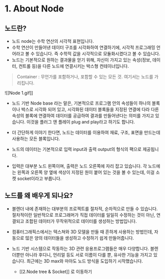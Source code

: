 # 1. About Node 

## 노드란? 
-   노드 node는 수학 연산의 시각적 표현입니다. 
-   수학 연산이 만들어낸 데이터 구조를 시각화하여 연결하기에, 시각적 프로그래밍 언어라고 볼 수 있습니다. 즉 수학적 값을 시각적으로 모듈화시켰다고 볼 수 있습니다. 
-   노드는 기본적으로 원하는 결과물을 얻기 위해, 자신이 가지고 있는 속성(정보, 데이터, 컨트롤 등)을 다른 노드에 연결시키는 박스형 컨테이너입니다. 
>  Container : 무언가를 포함하거나, 포함할 수 있는 모든 것. 여기서는 노드를 가리킵니다. 

![[Node 1.gif]]
-   노드 기반 Node base 라는 말은, 기본적으로 프로그램 안의 속성들이 하나의 블록이나 박스로 시각화 되어 있고, 시각화된 데이터 블록들을 지정된 연결에 다라 다른 속성의 블록에 연결하여 데이터를 공급하여 결과를 만들어낸다는 의미를 가지고 있습니다. 이것을 플러그 앤 플레이 plug and play라고 하기도 합니다. 
- 더 간단하게 이야기 한다면, 노드는 데이터를 이용하여 재료, 구조, 표면을 만드는데 사용하는 모든 블록입니다. 

-   노드의 데이터는 기본적으로 입력 input과 출력 output의 형식의 팩으로 제공됩니다. 
-   입력은 대부분 노드 왼쪽이며, 출력은 노드 오른쪽에 자리 잡고 있습니다. 각 노드에는 왼쪽과 오른쪽 양 옆에 색상이 지정된 원이 붙어 있는 것을 볼 수 있는데, 이걸 소켓 socket이라고 부릅니다. 

## 노드를 왜 배우게 되나요? 
- 블렌더 내에 존재하는 대부분의 프로젝트를 절차적, 순차적으로 만들 수 있습니다. 절차적이란 일반적으로 프로그래머가 직접 데이터를 일일히 수정하는 것이 아닌, 연결되고 조합된 데이터가 무작위적으로 데이터를 생성하는 방법입니다. 
- 컴퓨터그래픽스에서는 텍스쳐와 3D 모델을 만들 때 흔하게 사용하는 방법인데, 자동으로 많은 양의 데이터들을 생성하고 수정하기 쉽게 만들어줍니다. 

-   노드 기반 시스템으로 작동하는 3D 관련 응용프로그램들은 매우 다양합니다. 블렌더뿐만 아니라 후디니, 언리얼 등도 서로 이름이 다를 뿐, 유사한 기능을 가지고 있습니다. 최근에는 3D max와 마야도 노드 방식을 도입하기 시작했습니다.
	- [[2.Node tree & Socket]] 로 이동하기 
